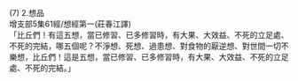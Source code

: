 (7) 2.想品  
增支部5集61經/想經第一(莊春江譯)  
「比丘們！有這五想，當已修習、已多修習時，有大果、大效益、不死的立足處、不死的完結，哪五個呢？不淨想、死想、過患想、對食物的厭逆想、對世間一切不樂想，比丘們！這是五想，當已修習、已多修習時，有大果、大效益、不死的立足處、不死的完結。」  
  
  
